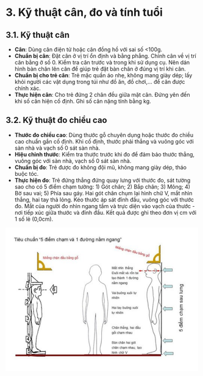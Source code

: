 # 3. Kỹ thuật cân, đo và tính tuổi

## 3.1. Kỹ thuật cân

- **Cân**: Dùng cân điện tử hoặc cân đồng hồ với sai số <100g.
- **Chuẩn bị cân**: Đặt cân ở vị trí ổn định và bằng phẳng. Chỉnh cân về vị trí cân bằng ở số 0. Kiểm tra cân trước và trong khi sử dụng cụ. Nên dán hình bàn chân lên cân để giúp trẻ đặt bàn chân ở đúng vị trí khi cân.
- **Chuẩn bị cho trẻ cân**: Trẻ mặc quần áo nhẹ, không mang giày dép; lấy khỏi người các vật dụng trong túi như đồ ăn, đồ chơi,... để cân được chính xác.
- **Thực hiện cân**: Cho trẻ đứng 2 chân đều giữa mặt cân. Đứng yên đến khi số cân hiện cố định. Ghi số cân nặng tính bằng kg.

## 3.2. Kỹ thuật đo chiều cao

- **Thước đo chiều cao**: Dùng thước gỗ chuyên dụng hoặc thước đo chiều cao chuẩn gắn cố định. Khi cố định, thước phải thẳng và vuông góc với sàn nhà và vạch số 0 sát sàn nhà.
- **Hiệu chỉnh thước**: Kiểm tra thước trước khi đo để đảm bảo thước thẳng, vuông góc với sàn nhà, vạch số 0 sát sàn nhà.
- **Chuẩn bị đo**: Trẻ được đo không đội mũ, không mang giày dép, tháo buộc tóc.
- **Thực hiện đo**: Trẻ đứng thẳng đứng quay lưng với thước đo, sát tường sao cho có 5 điểm chạm tường: 1) Gót chân; 2) Bắp chân; 3) Mông; 4) Bờ sau vai; 5) Phía sau gáy. Hai gót chân chụm lại hình chữ V, mắt nhìn thẳng, hai tay thả lỏng. Kéo thước áp sát đỉnh đầu, vuông góc với thước đo. Mắt của người đo nhìn ngang tầm và trực diện vào vạch của thước - nơi tiếp xúc giữa thước và đỉnh đầu. Kết quả được ghi theo đơn vị cm với 1 số lẻ (0,0cm).

![Kỹ thuật đo chiều cao](../figures/bai2_hinh1.jpg)